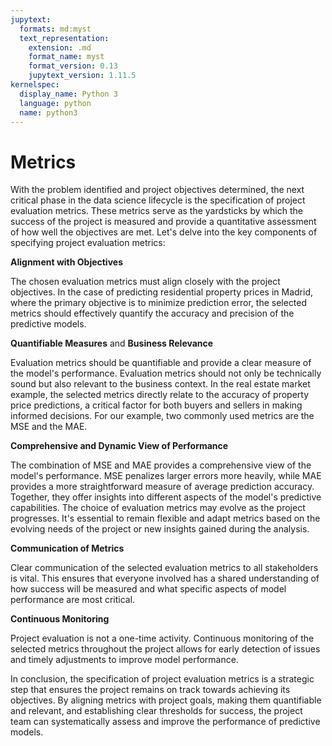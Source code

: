 ```yaml
---
jupytext:
  formats: md:myst
  text_representation:
    extension: .md
    format_name: myst
    format_version: 0.13
    jupytext_version: 1.11.5
kernelspec:
  display_name: Python 3
  language: python
  name: python3
---
```


# Metrics

With the problem identified and project objectives determined, the next critical phase in the data science lifecycle is the specification of project evaluation metrics. These metrics serve as the yardsticks by which the success of the project is measured and provide a quantitative assessment of how well the objectives are met. Let's delve into the key components of specifying project evaluation metrics:

**Alignment with Objectives**

The chosen evaluation metrics must align closely with the project objectives. In the case of predicting residential property prices in Madrid, where the primary objective is to minimize prediction error, the selected metrics should effectively quantify the accuracy and precision of the predictive models.

**Quantifiable Measures** and **Business Relevance**

Evaluation metrics should be quantifiable and provide a clear measure of the model's performance. Evaluation metrics should not only be technically sound but also relevant to the business context. In the real estate market example, the selected metrics directly relate to the accuracy of property price predictions, a critical factor for both buyers and sellers in making informed decisions. For our example, two commonly used metrics are the MSE and the MAE.

**Comprehensive and Dynamic View of Performance**

The combination of MSE and MAE provides a comprehensive view of the model's performance. MSE penalizes larger errors more heavily, while MAE provides a more straightforward measure of average prediction accuracy. Together, they offer insights into different aspects of the model's predictive capabilities. The choice of evaluation metrics may evolve as the project progresses. It's essential to remain flexible and adapt metrics based on the evolving needs of the project or new insights gained during the analysis.

**Communication of Metrics**

Clear communication of the selected evaluation metrics to all stakeholders is vital. This ensures that everyone involved has a shared understanding of how success will be measured and what specific aspects of model performance are most critical.

**Continuous Monitoring**

Project evaluation is not a one-time activity. Continuous monitoring of the selected metrics throughout the project allows for early detection of issues and timely adjustments to improve model performance.

In conclusion, the specification of project evaluation metrics is a strategic step that ensures the project remains on track towards achieving its objectives. By aligning metrics with project goals, making them quantifiable and relevant, and establishing clear thresholds for success, the project team can systematically assess and improve the performance of predictive models.
